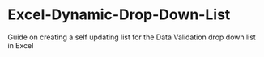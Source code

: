 # Excel-Dynamic-Drop-Down-List
Guide on creating a self updating list for the Data Validation drop down list in Excel
